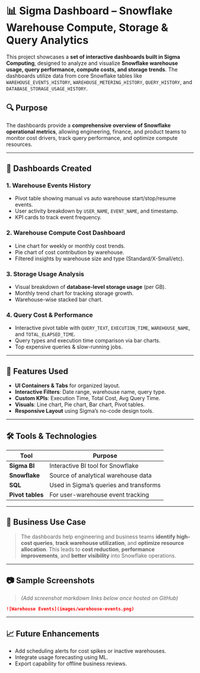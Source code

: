 

# 📊 Sigma Dashboard – Snowflake Warehouse Compute, Storage & Query Analytics

This project showcases a **set of interactive dashboards built in Sigma Computing**, designed to analyze and visualize **Snowflake warehouse usage, query performance, compute costs, and storage trends**. The dashboards utilize data from core Snowflake tables like `WAREHOUSE_EVENTS_HISTORY`, `WAREHOUSE_METERING_HISTORY`, `QUERY_HISTORY`, and `DATABASE_STORAGE_USAGE_HISTORY`.

## 🔍 Purpose

The dashboards provide a **comprehensive overview of Snowflake operational metrics**, allowing engineering, finance, and product teams to monitor cost drivers, track query performance, and optimize compute resources.

---

## 📁 Dashboards Created

### 1. **Warehouse Events History**

* Pivot table showing manual vs auto warehouse start/stop/resume events.
* User activity breakdown by `USER_NAME`, `EVENT_NAME`, and timestamp.
* KPI cards to track event frequency.

### 2. **Warehouse Compute Cost Dashboard**

* Line chart for weekly or monthly cost trends.
* Pie chart of cost contribution by warehouse.
* Filtered insights by warehouse size and type (Standard/X-Small/etc).

### 3. **Storage Usage Analysis**

* Visual breakdown of **database-level storage usage** (per GB).
* Monthly trend chart for tracking storage growth.
* Warehouse-wise stacked bar chart.

### 4. **Query Cost & Performance**

* Interactive pivot table with `QUERY_TEXT`, `EXECUTION_TIME`, `WAREHOUSE_NAME`, and `TOTAL_ELAPSED_TIME`.
* Query types and execution time comparison via bar charts.
* Top expensive queries & slow-running jobs.

---

## 🧩 Features Used

* **UI Containers & Tabs** for organized layout.
* **Interactive Filters**: Date range, warehouse name, query type.
* **Custom KPIs**: Execution Time, Total Cost, Avg Query Time.
* **Visuals**: Line chart, Pie chart, Bar chart, Pivot tables.
* **Responsive Layout** using Sigma’s no-code design tools.

---

## 🛠️ Tools & Technologies

| Tool             | Purpose                                |
| ---------------- | -------------------------------------- |
| **Sigma BI**     | Interactive BI tool for Snowflake      |
| **Snowflake**    | Source of analytical warehouse data    |
| **SQL**          | Used in Sigma’s queries and transforms |
| **Pivot tables** | For user-warehouse event tracking      |

---

## 📌 Business Use Case

> The dashboards help engineering and business teams **identify high-cost queries**, **track warehouse utilization**, and **optimize resource allocation**. This leads to **cost reduction**, **performance improvements**, and **better visibility** into Snowflake operations.

---

## 📷 Sample Screenshots

> *(Add screenshot markdown links below once hosted on GitHub)*

```markdown
![Warehouse Events](images/warehouse-events.png)

```

---

## 📈 Future Enhancements

* Add scheduling alerts for cost spikes or inactive warehouses.
* Integrate usage forecasting using ML.
* Export capability for offline business reviews.


